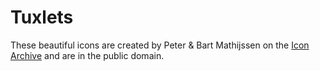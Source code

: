 # Tuxlets

These beautiful icons are created by Peter & Bart Mathijssen on the [Icon Archive](http://www.iconarchive.com/show/tuxlets-icons-by-mathijssen.html#iconlist) and are in the public domain.
